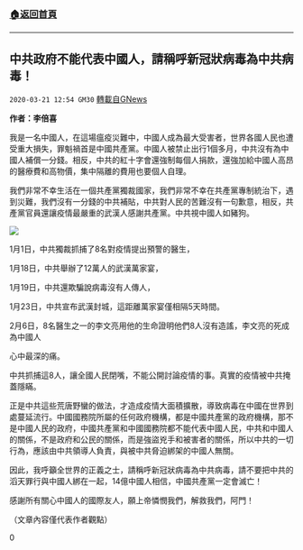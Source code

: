 ###  [:house:返回首頁](https://github.com/ourhimalayas/txt)
---

## 中共政府不能代表中國人，請稱呼新冠狀病毒為中共病毒！
`2020-03-21 12:54 GM30` [轉載自GNews](https://gnews.org/zh-hant/147023/)

**作者：李倍喜**

我是一名中國人，在這場瘟疫災難中，中國人成為最大受害者，世界各國人民也遭受重大損失，罪魁禍首是中國共產黨。中國人被禁止出行1個多月，中共沒有為中國人補償一分錢。相反，中共的紅十字會還強制每個人捐款，還強加給中國人高昂的醫療費和高物價，集中隔離的費用也要個人自理。

我們非常不幸生活在一個共產黨獨裁國家，我們非常不幸在共產黨專制統治下，遇到災難，我們沒有一分錢的中共補貼，中共對人民的苦難沒有一句歉意，相反，共產黨官員還讓疫情最嚴重的武漢人感謝共產黨。中共視中國人如豬狗。

![](https://s3-ap-northeast-1.amazonaws.com/news.guo.offload.media/wp-content/uploads/2020/03/20223316/image0-190.jpg)

1月1日，中共獨裁抓捕了8名對疫情提出預警的醫生，

1月18日，中共舉辦了12萬人的武漢萬家宴，

1月19日，中共還欺騙說病毒沒有人傳人，

1月23日，中共宣布武漢封城，這距離萬家宴僅相隔5天時間。

2月6日，8名醫生之一的李文亮用他的生命證明他們8人沒有造謠，李文亮的死成為中國人

心中最深的痛。

中共抓捕這8人，讓全國人民閉嘴，不能公開討論疫情的事。真實的疫情被中共掩蓋隱瞞。

正是中共這些荒唐野蠻的做法，才造成疫情大面積擴散，導致病毒在中國在世界到處蔓延流行。中國國務院所屬的任何政府機構，都是中國共產黨的政府機構，那不是中國人民的政府，中國共產黨和中國國務院都不能代表中國人民，中共和中國人的關係，不是政府和公民的關係，而是強盜兇手和被害者的關係，所以中共的一切行為，應該由中共領導人負責，與被中共脅迫綁架的中國人無關。

因此，我呼籲全世界的正義之士，請稱呼新冠狀病毒為中共病毒，請不要把中共的滔天罪行與中國人綁在一起，14億中國人相信，中國共產黨一定會滅亡！

感謝所有關心中國人的國際友人，願上帝憐憫我們，解救我們，阿門！

（文章內容僅代表作者觀點）

0

